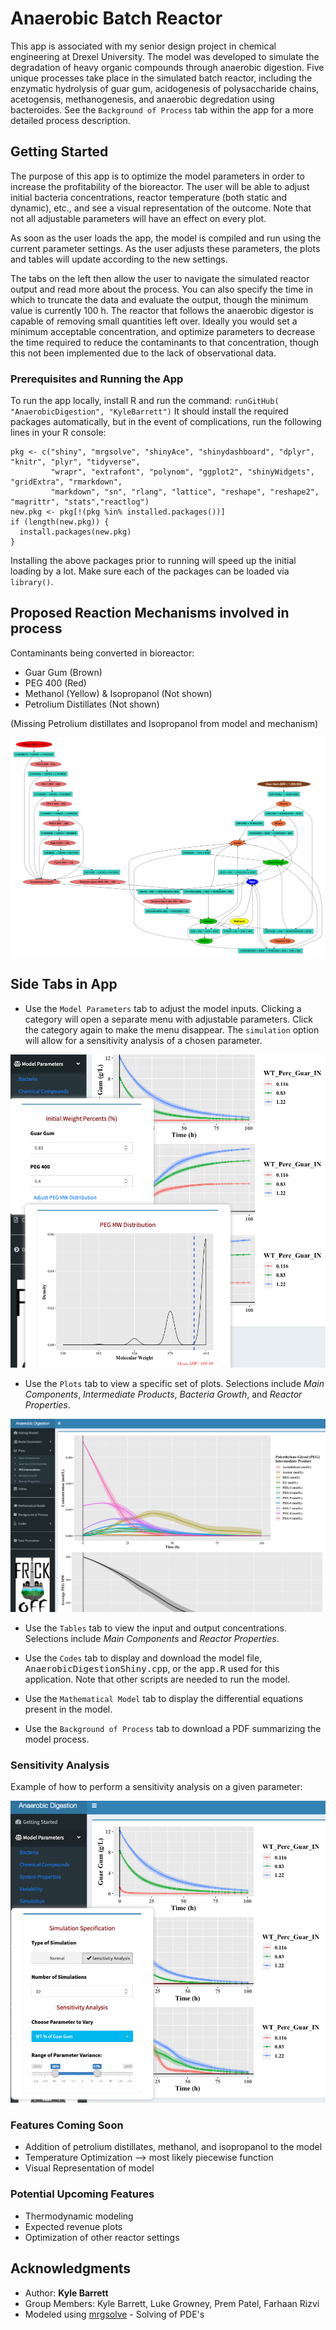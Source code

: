 # Anaerobic Batch Reactor

This app is associated with my senior design project in chemical engineering at Drexel University. 
The model was developed to simulate the degradation of heavy organic compounds through anaerobic digestion. Five unique processes take place in the simulated batch reactor, including the enzymatic hydrolysis of guar gum, acidogenesis of polysaccharide chains, acetogensis, methanogenesis, and anaerobic degredation using bacteroides. See the `Background of Process` tab within the app for a more detailed process description.

## Getting Started

The purpose of this app is to optimize the model parameters in order to increase the profitability of the bioreactor. The user will be able to adjust initial bacteria concentrations, reactor temperature (both static and dynamic), etc., and see a visual representation of the outcome. Note that not all adjustable parameters will have an effect on every plot.

As soon as the user loads the app, the model is compiled and run using the current parameter settings. As the user adjusts these parameters, the plots and tables will update according to the new settings.

The tabs on the left then allow the user to navigate the simulated reactor output and read more about the process. You can also specify the time in which to truncate the data and evaluate the output, though the minimum value is currently 100 h. The reactor that follows the anaerobic digestor is capable of removing small quantities left over. Ideally you would set a minimum acceptable concentration, and optimize parameters to decrease the time required to reduce the contaminants to that concentration, though this not been implemented due to the lack of observational data.

### Prerequisites and Running the App

To run the app locally, install R and run the command: `runGitHub( "AnaerobicDigestion", "KyleBarrett")`
It should install the required packages automatically, but in the event of complications, run the following lines in your R console:
```
pkg <- c("shiny", "mrgsolve", "shinyAce", "shinydashboard", "dplyr", "knitr", "plyr", "tidyverse", 
         "wrapr", "extrafont", "polynom", "ggplot2", "shinyWidgets", "gridExtra", "rmarkdown", 
         "markdown", "sn", "rlang", "lattice", "reshape", "reshape2", "magrittr", "stats","reactlog")
new.pkg <- pkg[!(pkg %in% installed.packages())]
if (length(new.pkg)) {
  install.packages(new.pkg)
}
```
Installing the above packages prior to running will speed up the initial loading by a lot. Make sure each of the packages can be loaded via `library()`.

## Proposed Reaction Mechanisms involved in process

Contaminants being converted in bioreactor:
- Guar Gum (Brown)
- PEG 400 (Red)
- Methanol (Yellow) & Isopropanol (Not shown)
- Petrolium Distillates (Not shown)

(Missing Petrolium distillates and Isopropanol from model and mechanism) 


![CMT Model](www/compartmentalModel.png)

## Side Tabs in App

  * Use the `Model Parameters` tab to adjust the model inputs. Clicking a category will open a separate menu with adjustable parameters. Click the category again to make the menu disappear. The `simulation` option will allow for a sensitivity analysis of a chosen parameter.
  
![Screenshot](Screenshot_modelParam.png)


  * Use the `Plots` tab to view a specific set of plots. Selections include *Main Components*,  *Intermediate Products*,  *Bacteria Growth*, and *Reactor Properties*.
  
![Screenshot](Screenshot_Plots.png)


  * Use the `Tables` tab to view the input and output concentrations. Selections include *Main Components*  and *Reactor Properties*.
 
  * Use the `Codes` tab to display and download the model file, <tt>AnaerobicDigestionShiny.cpp</tt>, or the <tt>app.R</tt> used for this application. Note that other scripts are needed to run the model.

  * Use the `Mathematical Model` tab  to display the differential equations present in the model.
  
  * Use the `Background of Process` tab to download a PDF summarizing the model process.

### Sensitivity Analysis

Example of how to perform a sensitivity analysis on a given parameter:

![Screenshot](Screenshot_Sensitivity.png)


### Features Coming Soon

  * Addition of petrolium distillates, methanol, and isopropanol to the model
  * Temperature Optimization --> most likely piecewise function
  * Visual Representation of model

### Potential Upcoming Features

  * Thermodynamic modeling
  * Expected revenue plots
  * Optimization of other reactor settings

## Acknowledgments

* Author: **Kyle Barrett**
* Group Members: Kyle Barrett, Luke Growney, Prem Patel, Farhaan Rizvi
* Modeled using [mrgsolve](https://github.com/metrumresearchgroup/mrgsolve) - Solving of PDE's 

[^1]: Credit:

    Year: 2019, Team Name: "Frack Off", Senior Design Project at Drexel University
